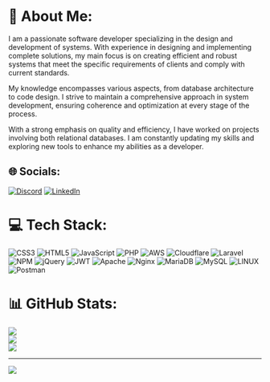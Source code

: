 # 💫 About Me:
I am a passionate software developer specializing in the design and development of systems. With experience in designing and implementing complete solutions, my main focus is on creating efficient and robust systems that meet the specific requirements of clients and comply with current standards.

My knowledge encompasses various aspects, from database architecture to code design. I strive to maintain a comprehensive approach in system development, ensuring coherence and optimization at every stage of the process.

With a strong emphasis on quality and efficiency, I have worked on projects involving both relational databases. I am constantly updating my skills and exploring new tools to enhance my abilities as a developer.


## 🌐 Socials:
[![Discord](https://img.shields.io/badge/Discord-%237289DA.svg?logo=discord&logoColor=white)](https://discord.gg/fabianmr#8280) [![LinkedIn](https://img.shields.io/badge/LinkedIn-%230077B5.svg?logo=linkedin&logoColor=white)](https://linkedin.com/in/www.linkedin.com/in/fabián-medrano-rodríguez) 

# 💻 Tech Stack:
![CSS3](https://img.shields.io/badge/css3-%231572B6.svg?style=for-the-badge&logo=css3&logoColor=white) ![HTML5](https://img.shields.io/badge/html5-%23E34F26.svg?style=for-the-badge&logo=html5&logoColor=white) ![JavaScript](https://img.shields.io/badge/javascript-%23323330.svg?style=for-the-badge&logo=javascript&logoColor=%23F7DF1E) ![PHP](https://img.shields.io/badge/php-%23777BB4.svg?style=for-the-badge&logo=php&logoColor=white) ![AWS](https://img.shields.io/badge/AWS-%23FF9900.svg?style=for-the-badge&logo=amazon-aws&logoColor=white) ![Cloudflare](https://img.shields.io/badge/Cloudflare-F38020?style=for-the-badge&logo=Cloudflare&logoColor=white) ![Laravel](https://img.shields.io/badge/laravel-%23FF2D20.svg?style=for-the-badge&logo=laravel&logoColor=white) ![NPM](https://img.shields.io/badge/NPM-%23000000.svg?style=for-the-badge&logo=npm&logoColor=white) ![jQuery](https://img.shields.io/badge/jquery-%230769AD.svg?style=for-the-badge&logo=jquery&logoColor=white) ![JWT](https://img.shields.io/badge/JWT-black?style=for-the-badge&logo=JSON%20web%20tokens) ![Apache](https://img.shields.io/badge/apache-%23D42029.svg?style=for-the-badge&logo=apache&logoColor=white) ![Nginx](https://img.shields.io/badge/nginx-%23009639.svg?style=for-the-badge&logo=nginx&logoColor=white) ![MariaDB](https://img.shields.io/badge/MariaDB-003545?style=for-the-badge&logo=mariadb&logoColor=white) ![MySQL](https://img.shields.io/badge/mysql-%2300f.svg?style=for-the-badge&logo=mysql&logoColor=white) ![LINUX](https://img.shields.io/badge/Linux-FCC624?style=for-the-badge&logo=linux&logoColor=black) ![Postman](https://img.shields.io/badge/Postman-FF6C37?style=for-the-badge&logo=postman&logoColor=white)
# 📊 GitHub Stats:
![](https://github-readme-stats.vercel.app/api?username=fabianmedrano&theme=dark&hide_border=false&include_all_commits=false&count_private=false)<br/>
![](https://github-readme-streak-stats.herokuapp.com/?user=fabianmedrano&theme=dark&hide_border=false)<br/>
![](https://github-readme-stats.vercel.app/api/top-langs/?username=fabianmedrano&theme=dark&hide_border=false&include_all_commits=false&count_private=false&layout=compact)


---
[![](https://visitcount.itsvg.in/api?id=fabianmedrano&icon=0&color=0)](https://visitcount.itsvg.in)

<!-- Proudly created with GPRM ( https://gprm.itsvg.in ) -->
